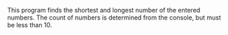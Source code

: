 This program finds the shortest and longest number of the entered numbers.
The count of numbers is determined from the console, but must be less than 10.